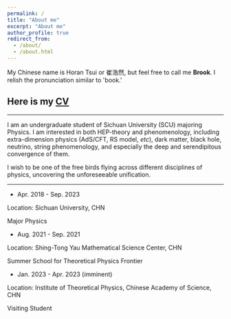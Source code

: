 ```yaml
---
permalink: /
title: "About me"
excerpt: "About me"
author_profile: true
redirect_from: 
  - /about/
  - /about.html
---
```


My Chinese name is Horan Tsui or 崔浩然, but feel free to call me **Brook**. I relish the pronunciation similar to 'book.'

## Here is my [CV](../files/Horan%20Tsui's%20CV.pdf)

---

I am an undergraduate student of Sichuan University (SCU) majoring Physics. I am interested in both HEP-theory and phenomenology, including extra-dimension physics (AdS/CFT, RS model, *etc*), dark matter, black hole, neutrino, string phenomenology, and especially the deep and serendipitous convergence of them. 

I wish to be one of the free birds flying across different disciplines of physics, uncovering the unforeseeable unification. 

---

- Apr. 2018 - Sep. 2023

Location: Sichuan University, CHN

Major Physics

- Aug. 2021 - Sep. 2021 

Location: Shing-Tong Yau Mathematical Science Center, CHN

Summer School for Theoretical Physics Frontier


- Jan. 2023 - Apr. 2023 (imminent)

Location: Institute of Theoretical Physics, Chinese Academy of Science, CHN

Visiting Student 




